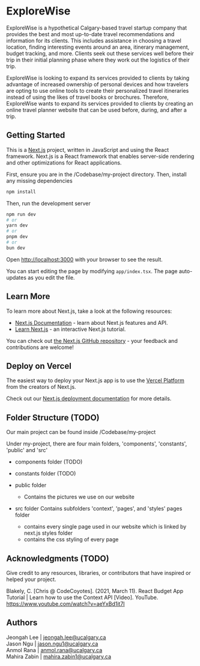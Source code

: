 # ExploreWise

ExploreWise is a hypothetical Calgary-based travel startup company that provides the best and most up-to-date travel recommendations and information for its clients. 
This includes assistance in choosing a travel location, finding interesting events around an area, itinerary management, budget tracking, and more. 
Clients seek out these services well before their trip in their initial planning phase where they work out the logistics of their trip. 

ExploreWise is looking to expand its services provided to clients by taking advantage of increased ownership of personal devices 
and how travelers are opting to use online tools to create their personalized travel itineraries instead of using the likes of travel books or brochures. 
Therefore, ExploreWise wants to expand its services provided to clients by creating an online travel planner website that can be used before, during, and after a trip. 


## Getting Started

This is a [Next.js](https://nextjs.org/) project, written in JavaScript and using the React framework. Next.js is a React framework that enables server-side rendering and other 
optimizations for React applications.

First, ensure you are in the /Codebase/my-project directory. Then, install any missing dependencies
```bash
npm install
```
Then, run the development server
```bash
npm run dev
# or
yarn dev
# or
pnpm dev
# or
bun dev
```


Open [http://localhost:3000](http://localhost:3000) with your browser to see the result.

You can start editing the page by modifying `app/index.tsx`. The page auto-updates as you edit the file.


## Learn More

To learn more about Next.js, take a look at the following resources:

- [Next.js Documentation](https://nextjs.org/docs) - learn about Next.js features and API.
- [Learn Next.js](https://nextjs.org/learn) - an interactive Next.js tutorial.

You can check out [the Next.js GitHub repository](https://github.com/vercel/next.js/) - your feedback and contributions are welcome!

## Deploy on Vercel

The easiest way to deploy your Next.js app is to use the [Vercel Platform](https://vercel.com/new?utm_medium=default-template&filter=next.js&utm_source=create-next-app&utm_campaign=create-next-app-readme) from the creators of Next.js.

Check out our [Next.js deployment documentation](https://nextjs.org/docs/deployment) for more details.


## Folder Structure (TODO)

Our main project can be found inside /Codebase/my-project

Under my-project, there are four main folders, 'components', 'constants', 'public' and 'src'

- components folder (TODO)  
- constants folder (TODO)

- public folder 
  - Contains the pictures we use on our website

- src folder 
  Contains subfolders 'context', 'pages', and 'styles'
    pages folder
    -  contains every single page used in our website which is linked by next.js
    styles folder
    -   contains the css styling of every page



## Acknowledgments (TODO)
Give credit to any resources, libraries, or contributors that have inspired or helped your project.

  Blakely, C. [Chris @ CodeCoyotes]. (2021, March 11). React Budget App Tutorial | Learn how to use the Context API [Video].
YouTube. https://www.youtube.com/watch?v=aeYxBd1it7I



## Authors
Jeongah Lee | jeongah.lee@ucalgary.ca  
Jason Ngu | jason.ngu1@ucalgary.ca  
Anmol Rana | anmol.rana@ucalgary.ca  
Mahira Zabin | mahira.zabin1@ucalgary.ca




